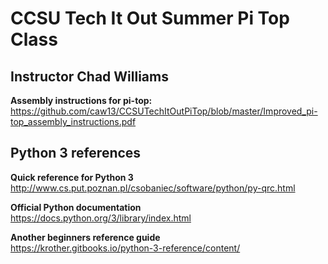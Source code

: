 # CCSU Tech It Out Summer Pi Top Class
## Instructor Chad Williams

**Assembly instructions for pi-top:**  
https://github.com/caw13/CCSUTechItOutPiTop/blob/master/Improved_pi-top_assembly_instructions.pdf

## Python 3 references #
**Quick reference for Python 3**  
http://www.cs.put.poznan.pl/csobaniec/software/python/py-qrc.html

**Official Python documentation**  
https://docs.python.org/3/library/index.html

**Another beginners reference guide**  
https://krother.gitbooks.io/python-3-reference/content/
